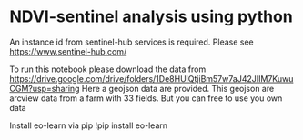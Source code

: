 # NDVI-sentinel analysis using python
An instance id from sentinel-hub services is required. Please see https://www.sentinel-hub.com/

To run this notebook please download the data from https://drive.google.com/drive/folders/1De8HUlQtjiBm57w7aJ42JIIM7KuwuCGM?usp=sharing
Here a geojson data are provided. This geojson are arcview data from a farm with 33 fields. But you can free to use you own data

Install eo-learn via pip
!pip install eo-learn 



